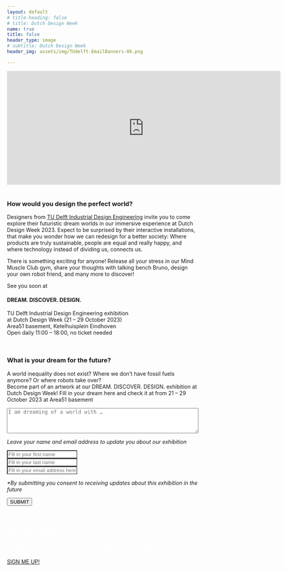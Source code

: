 ```yaml
---
layout: default
# title-heading: false
# title: Dutch Design Week
name: true
title: false
header_type: image
# subtitle: Dutch Design Week
header_img: assets/img/TUdelft-EmailBanners-06.png

---
```

<div class="card shadow videoWrapper">
<iframe width="720" height="299" src="https://www.youtube.com/embed/vRj83QN3yKI" title="TU Delft - BSc Industrieel Ontwerpen" frameborder="0" allow="accelerometer; autoplay; clipboard-write; encrypted-media; gyroscope; picture-in-picture; web-share" allowfullscreen></iframe>
</div>  
<br>

<div class="card shadow text-center white-card">
  <div class="card-body">
    <h3 class="card-title NeueMachina-h3">How would you design the perfect world?</h3>
    <p class="card-text open-sans">
Designers from <a href="https://www.tudelft.nl/io" target="_blank"><u class="NeueMachina">TU Delft Industrial Design Engineering</u></a> invite you to come explore their futuristic dream worlds in our <span class="NeueMachina">immersive experience</span> at Dutch Design Week 2023. Expect to <span class="NeueMachina">be surprised</span> by their interactive installations, that make you wonder how we can redesign for a better society: Where products are truly sustainable, people are equal and really happy, and where technology instead of dividing us, connects us. 
</p>

<p class="card-text open-sans">
There is something exciting for anyone! Release all your stress in our Mind Muscle Club gym, share your thoughts with <span class="NeueMachina">talking bench Bruno, design your own robot friend</span>, and many more to discover!
</p>
<p class="card-text NeueMachina">
See you soon at
</p>
<h4 class="card-text NeueMachina-h4">
DREAM. DISCOVER. DESIGN. 
</h4>
<p class="card-text open-sans">
TU Delft Industrial Design Engineering exhibition<br>
at Dutch Design Week (21 – 29 October 2023)<br>
Area51 basement, Ketelhuisplein Eindhoven<br>
Open daily 11:00 – 18:00, no ticket needed 
</p>
  </div>
</div>
<br>

<div class="card shadow text-center orange-card">
  <div class="card-body">
    <h3 class="card-title NeueMachina-h3">What is your dream for the future?</h3>
    <p class="card-text open-sans">
A world inequality does not exist? Where we don’t have fossil fuels anymore? Or where robots take over?<br>
<span class="NeueMachina">Become part of an artwork</span> at our DREAM. DISCOVER. DESIGN. exhibition at Dutch Design Week! <span class="NeueMachina">Fill in your dream</span> here and check it at from 21 – 29 October 2023 at Area51 basement
</p>

<form action="https://docs.google.com/forms/d/e/1FAIpQLSfdc1unbcgQZHS4Lb-pI-a1Q9STDNdGm39bc_eG18JwBc5DZA/formResponse" method="POST">
        <div class="form-row align-items-center">
            <div class="col">
                <!-- <label><i>I am dreaming of a world with...</i></label> -->
<textarea id="freeform"  class="text-center" name="entry.611985276" required rows="4" style="min-width: 100%" placeholder="I am dreaming of a world with …"></textarea>
            </div>
        </div>
        <p class="open-sans"><i>Leave your name and email address to update you about our exhibition</i></p>
        <div class="form-group">
            <!-- <label>Name:</label><br> -->
            <input class="form-control text-center" name="entry.1065905976" required type="text" placeholder="Fill in your first name" style="background-color: white"/>
        </div>
        <div class="form-group">
            <!-- <label>Name:</label><br> -->
            <input class="form-control text-center" name="entry.1327196650" required type="text" placeholder="Fill in your last name" style="background-color: white"/>
        </div>
        <div class="form-group">
            <!-- <label>Email:</label><br> -->
            <input class="form-control text-center" name="entry.1561828014" required type="text" placeholder="Fill in your email address here" style="background-color: white"/>
        </div>
        <p class="open-sans"><i>*By submitting you consent to receiving updates about this exhibition in the future
</i></p>
        <input type="submit" value="SUBMIT" class="btn btn-primary NeueMachina">
        <!-- <h3>SEE YOU SOON!</h3> -->
    </form>
  </div>
</div>
<br>

<div class="card shadow text-center purple-card">
  <div class="card-body">
    <h3 class="card-title NeueMachina-h3" style="color: white;">Win Free tickets!</h3>
    <p class="card-text open-sans" style="color: white;">
We give away free tickets for Dutch Design Week! Sign up  before <span class="NeueMachina">8th of October 2023</span> and we let you know on the 11th of October if you’re lucky!
</p>

<a
 href="/nl/freeticket" class="btn btn-primary btn-lg active  NeueMachina" role="button" aria-pressed="true">SIGN ME UP!
</a>
  </div>
</div>
<br>